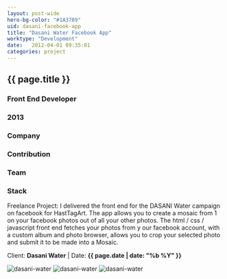 ```yaml
---
layout: post-wide
hero-bg-color: "#1A3789"
uid: dasani-facebook-app
title: "Dasani Water Facebook App"
worktype: "Development"
date:   2012-04-01 09:35:01
categories: project
---
```


<div class="project-description">
  <div class="row clearfix">
    <div class="col">
      <h2 class="project-title">{{ page.title }}</h2>
      <h3>Front End Developer</h3>
      <h3>2013</h3>
    </div>
    <div class="col">
      <h3>
        Company
      </h3>
      <p>
      </p>
    </div>
    <div class="col">
      <h3>Contribution</h3>
    </div>
    <div class="col">
      <h3>Team</h3>
      <p>
      </p>
      <h3>Stack</h3>
      <p>
      </p>
    </div>
  </div>
</div>

<p>
	Freelance Project: I delivered the front end for the DASANI Water campaign on facebook for HastTagArt. The app allows you to create a mosaic from 1 on your facebook photos out of all your other photos. The html / css / javascript front end fetches your photos from y our facebook account, with a custom album and photo browser, allows you to crop your selected photo and submit it to be made into a Mosaic.
</p>

<p class="meta">Client: <strong>Dasani Water</strong> | Date: <strong>{{ page.date | date: "%b %Y" }}</strong> </p>

<div class="showcase">
	<img src="/img/dasani-facebook-app/dasani-water-1.jpg" alt="dasani-water">
	<img src="/img/dasani-facebook-app/dasani-water-2.jpg" alt="dasani-water">
	<img src="/img/dasani-facebook-app/dasani-water-3.jpg" alt="dasani-water">
</div>